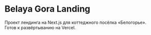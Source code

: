 # Belaya Gora Landing
Проект лендинга на Next.js для коттеджного посёлка «Белогорье».
Готов к развёртыванию на Vercel.
